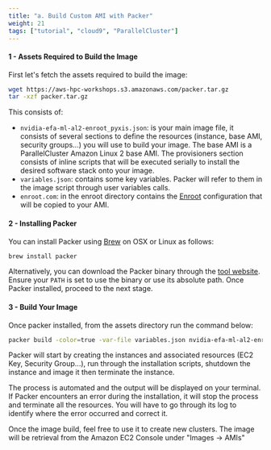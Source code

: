 ```yaml
---
title: "a. Build Custom AMI with Packer"
weight: 21
tags: ["tutorial", "cloud9", "ParallelCluster"]
---
```


#### 1 - Assets Required to Build the Image

First let's fetch the assets required to build the image:

```bash
wget https://aws-hpc-workshops.s3.amazonaws.com/packer.tar.gz
tar -xzf packer.tar.gz
```

This consists of:
* `nvidia-efa-ml-al2-enroot_pyxis.json`: is your main image file, it consists of several sections to define the resources (instance, base AMI, security groups...) you will use to build your image. The base AMI is a ParallelCluster Amazon Linux 2 base AMI. The provisioners section consists of inline scripts that will be executed serially to install the desired software stack onto your image.
* `variables.json`: contains some key variables. Packer will refer to them in the image script through user variables calls.
* `enroot.com`: in the enroot directory contains the [Enroot](https://github.com/NVIDIA/enroot) configuration that will be copied to your AMI.

#### 2 - Installing Packer

You can install Packer using [Brew](https://brew.sh/) on OSX or Linux as follows:

```bash
brew install packer
```

Alternatively, you can download the Packer binary through the [tool website](https://www.packer.io/). Ensure your `PATH` is set to use the binary or use its absolute path. Once Packer installed, proceed to the next stage.

#### 3 - Build Your Image

Once packer installed, from the assets directory run the command below:

```bash
packer build -color=true -var-file variables.json nvidia-efa-ml-al2-enroot_pyxis.json | tee build_AL2.log
```

Packer will start by creating the instances and associated resources (EC2 Key, Security Group...), run through the installation scripts, shutdown the instance and image it then terminate the instance.

The process is automated and the output will be displayed on your terminal. If Packer encounters an error during the installation, it will stop the process and terminate all the resources. You will have to go through its log to identify where the error occurred and correct it.

Once the image build, feel free to use it to create new clusters. The image will be retrieval from the Amazon EC2 Console under "Images -> AMIs"
